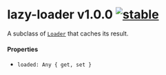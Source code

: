 
# lazy-loader v1.0.0 [![stable](http://badges.github.io/stability-badges/dist/stable.svg)](http://github.com/badges/stability-badges)

A subclass of [`Loader`](http://github.com/aleclarson/loader) that caches its result.

#### Properties

- `loaded: Any { get, set }`
